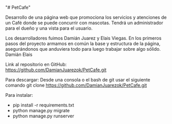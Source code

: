 "# PetCafe" 

Desarrollo de una página web que promociona los servicios y atenciones de un Café donde se puede concurrir con mascotas. Tendrá un administrador para el dueño y una vista para el usuario.

Los desarrolladores fuimos Damián Juarez y Elais Viegas. 
En los primeros pasos del proyecto armamos en común la base y estructura de la página, asegurándonos que anduviera todo para luego trabajar sobre algo sólido.
Damián 
Elais

Link al repositorio en GitHub:
https://github.com/DamianJuarezok/PetCafe.git

Para descargar: 
Desde una consola o el bash de git usar el siguiente comando
    git clone https://github.com/DamianJuarezok/PetCafe.git


Para instalar:
* pip install -r requirements.txt
* python manage.py migrate
* python manage.py runserver


